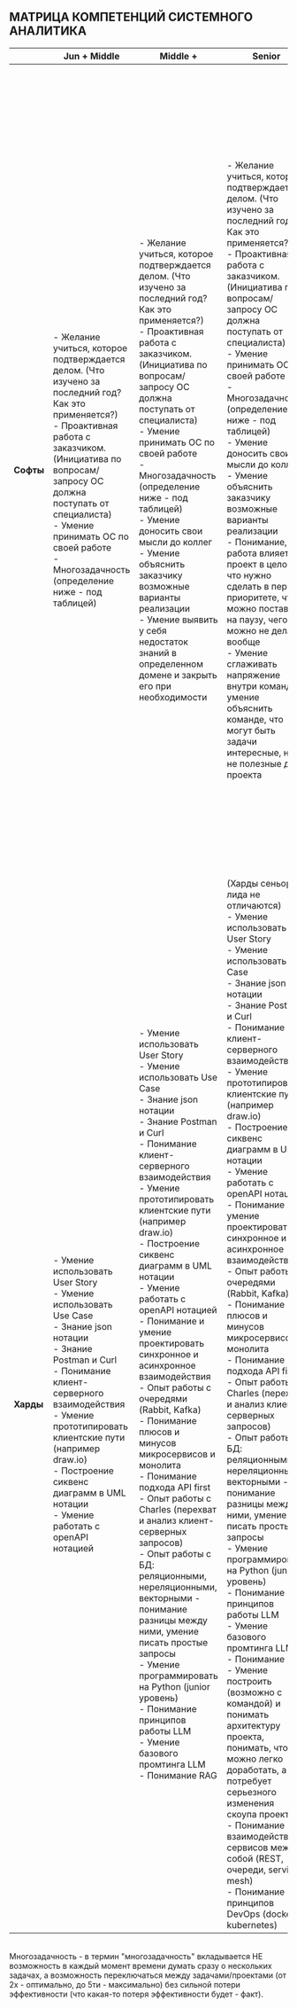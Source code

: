 ## МАТРИЦА КОМПЕТЕНЦИЙ СИСТЕМНОГО АНАЛИТИКА

| | Jun + Middle | Middle + | Senior | Lead |
|---|---|---|---|---|
| **Софты** | - Желание учиться, которое подтверждается делом. (Что изучено за последний год? Как это применяется?)<br>- Проактивная работа с заказчиком. (Инициатива по вопросам/запросу ОС должна поступать от специалиста)<br>- Умение принимать ОС по своей работе<br>- Многозадачность (определение ниже - под таблицей) | - Желание учиться, которое подтверждается делом. (Что изучено за последний год? Как это применяется?)<br>- Проактивная работа с заказчиком. (Инициатива по вопросам/запросу ОС должна поступать от специалиста)<br>- Умение принимать ОС по своей работе<br>- Многозадачность (определение ниже - под таблицей)<br>- Умение доносить свои мысли до коллег<br>- Умение объяснить заказчику возможные варианты реализации<br>- Умение выявить у себя недостаток знаний в определенном домене и закрыть его при необходимости | - Желание учиться, которое подтверждается делом. (Что изучено за последний год? Как это применяется?)<br>- Проактивная работа с заказчиком. (Инициатива по вопросам/запросу ОС должна поступать от специалиста)<br>- Умение принимать ОС по своей работе<br>- Многозадачность (определение ниже - под таблицей)<br>- Умение доносить свои мысли до коллег<br>- Умение объяснить заказчику возможные варианты реализации<br>- Понимание, как работа влияет на проект в целом: что нужно сделать в первом приоритете, что можно поставить на паузу, чего можно не делать вообще<br>- Умение сглаживать напряжение внутри команды, умение объяснить команде, что могут быть задачи интересные, но не полезные для проекта | - Желание учиться, которое подтверждается делом. (Что изучено за последний год? Как это применяется?)<br>- Проактивная работа с заказчиком. (Инициатива по вопросам/запросу ОС должна поступать от специалиста)<br>- Умение принимать ОС по своей работе<br>- Многозадачность (определение ниже - под таблицей)<br>- Умение доносить свои мысли до коллег<br>- Умение объяснить заказчику возможные варианты реализации<br>- Понимание, как работа влияет на проект в целом: что нужно сделать в первом приоритете, что можно поставить на паузу, чего можно не делать вообще<br>- Умение сглаживать напряжение внутри команды, умение объяснить команде, что могут быть задачи интересные, но не полезные для проекта<br>- Наставничество над коллегами из своей компетенции с понятным результатом - приобретением ими желаемых скиллов<br>- Умение давать “ученикам” нетравматичную ОС<br>- Умение проведения встреч one-2-one |
| **Харды** | - Умение использовать User Story<br>- Умение использовать Use Case<br>- Знание json нотации<br>- Знание Postman и Curl<br>- Понимание клиент-серверного взаимодействия<br>- Умение прототипировать клиентские пути (например draw.io)<br>- Построение сиквенс диаграмм в UML нотации<br>- Умение работать с openAPI нотацией | - Умение использовать User Story<br>- Умение использовать Use Case<br>- Знание json нотации<br>- Знание Postman и Curl<br>- Понимание клиент-серверного взаимодействия<br>- Умение прототипировать клиентские пути (например draw.io)<br>- Построение сиквенс диаграмм в UML нотации<br>- Умение работать с openAPI нотацией<br>- Понимание и умение проектировать синхронное и асинхронное взаимодействия<br>- Опыт работы с очередями (Rabbit, Kafka)<br>- Понимание плюсов и минусов микросервисов и монолита<br>- Понимание подхода API first<br>- Опыт работы с Charles (перехват и анализ клиент-серверных запросов)<br>- Опыт работы с БД: реляционными, нереляционными, векторными - понимание разницы между ними, умение писать простые запросы<br>- Умение программировать на Python (junior уровень)<br>- Понимание принципов работы LLM<br>- Умение базового промтинга LLM<br>- Понимание RAG | (Харды сеньора и лида не отличаются)<br>- Умение использовать User Story<br>- Умение использовать Use Case<br>- Знание json нотации<br>- Знание Postman и Curl<br>- Понимание клиент-серверного взаимодействия<br>- Умение прототипировать клиентские пути (например draw.io)<br>- Построение сиквенс диаграмм в UML нотации<br>- Умение работать с openAPI нотацией<br>- Понимание и умение проектировать синхронное и асинхронное взаимодействия<br>- Опыт работы с очередями (Rabbit, Kafka)<br>- Понимание плюсов и минусов микросервисов и монолита<br>- Понимание подхода API first<br>- Опыт работы с Charles (перехват и анализ клиент-серверных запросов)<br>- Опыт работы с БД: реляционными, нереляционными, векторными - понимание разницы между ними, умение писать простые запросы<br>- Умение программировать на Python (junior уровень)<br>- Понимание принципов работы LLM<br>- Умение базового промтинга LLM<br>- Понимание RAG<br>- Умение построить (возможно с командой) и понимать архитектуру проекта, понимать, что можно легко доработать, а что потребует серьезного изменения скоупа проекта<br>- Понимание взаимодействия сервисов между собой (REST, очереди, service mesh)<br>- Понимание принципов DevOps (docker, kubernetes) | (Харды сеньора и лида не отличаются)<br>- Умение использовать User Story<br>- Умение использовать Use Case<br>- Знание json нотации<br>- Знание Postman и Curl<br>- Понимание клиент-серверного взаимодействия<br>- Умение прототипировать клиентские пути (например draw.io)<br>- Построение сиквенс диаграмм в UML нотации<br>- Умение работать с openAPI нотацией<br>- Понимание и умение проектировать синхронное и асинхронное взаимодействия<br>- Опыт работы с очередями (Rabbit, Kafka)<br>- Понимание плюсов и минусов микросервисов и монолита<br>- Понимание подхода API first<br>- Опыт работы с Charles (перехват и анализ клиент-серверных запросов)<br>- Опыт работы с БД: реляционными, нереляционными, векторными - понимание разницы между ними, умение писать простые запросы<br>- Умение программировать на Python (junior уровень)<br>- Понимание принципов работы LLM<br>- Умение базового промтинга LLM<br>- Понимание RAG<br>- Умение построить (возможно с командой) и понимать архитектуру проекта, понимать, что можно легко доработать, а что потребует серьезного изменения скоупа проекта<br>- Понимание взаимодействия сервисов между собой (REST, очереди, service mesh)<br>- Понимание принципов DevOps (docker, kubernetes)

<br> Многозадачность - в термин "многозадачность" вкладывается НЕ возможность в каждый момент времени думать сразу о нескольких задачах, а возможность переключаться между задачами/проектами (от 2х - оптимально, до 5ти - максимально) без сильной потери эффективности (что какая-то потеря эффективности будет - факт).
